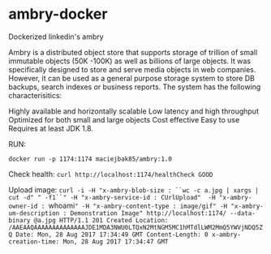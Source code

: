 # ambry-docker
Dockerized linkedin's ambry

Ambry is a distributed object store that supports storage of trillion of small immutable objects (50K -100K) as well as billions of large objects. It was specifically designed to store and serve media objects in web companies. However, it can be used as a general purpose storage system to store DB backups, search indexes or business reports. The system has the following characterisitics:

Highly available and horizontally scalable
Low latency and high throughput
Optimized for both small and large objects
Cost effective
Easy to use
Requires at least JDK 1.8.

RUN:

`docker run -p 1174:1174 maciejbak85/ambry:1.0`

Check health:
`curl http://localhost:1174/healthCheck
GOOD`

Upload image:
`curl -i -H "x-ambry-blob-size : ``wc -c a.jpg | xargs | cut -d" " -f1``" -H "x-ambry-service-id : CUrlUpload"  -H "x-ambry-owner-id : `whoami`" -H "x-ambry-content-type : image/gif" -H "x-ambry-um-description : Demonstration Image" http://localhost:1174/ --data-binary @a.jpg
HTTP/1.1 201 Created
Location: /AAEAAQAAAAAAAAAAAAAAJDE1MDA3NWU0LTQxN2MtNGM5MC1hMTdlLWM2MmQ5YWVjNDQ5ZQ
Date: Mon, 28 Aug 2017 17:34:49 GMT
Content-Length: 0
x-ambry-creation-time: Mon, 28 Aug 2017 17:34:47 GMT`


